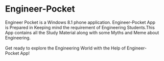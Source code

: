 # Engineer-Pocket
Engineer Pocket is a Windows 8.1 phone application. 
Engineer-Pocket App is Prepared in Keeping mind the requirement of Engineering Students.This App contains all the Study Material along with some Myths and Meme about Engineering.
<br><br>Get ready to explore the Engineering World with the Help of Engineer-Pocket App!
